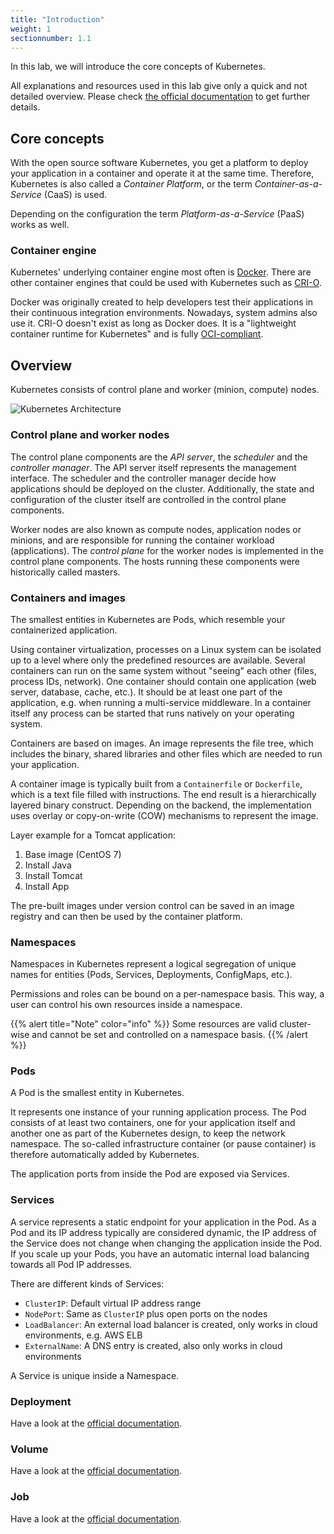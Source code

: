 ```yaml
---
title: "Introduction"
weight: 1
sectionnumber: 1.1
---
```


In this lab, we will introduce the core concepts of Kubernetes.

All explanations and resources used in this lab give only a quick and not detailed overview. Please check [the official documentation](https://kubernetes.io/docs/concepts/) to get further details.

## Core concepts

With the open source software Kubernetes, you get a platform to deploy your application in a container and operate it at the same time.
Therefore, Kubernetes is also called a _Container Platform_, or the term _Container-as-a-Service_ (CaaS) is used.

Depending on the configuration the term _Platform-as-a-Service_ (PaaS) works as well.

### Container engine

Kubernetes' underlying container engine most often is [Docker](https://www.docker.com/). There are other container engines that could be used with Kubernetes such as [CRI-O](https://cri-o.io/).

Docker was originally created to help developers test their applications in their continuous integration environments. Nowadays, system admins also use it.
CRI-O doesn't exist as long as Docker does. It is a "lightweight container runtime for Kubernetes" and is fully [OCI-compliant](https://github.com/opencontainers/runtime-spec).

## Overview

Kubernetes consists of control plane and worker (minion, compute) nodes.

![Kubernetes Architecture](../architecture.png)

### Control plane and worker nodes

The control plane components are the _API server_, the _scheduler_ and the _controller manager_.
The API server itself represents the management interface.
The scheduler and the controller manager decide how applications should be deployed on the cluster. Additionally, the state and configuration of the cluster itself are controlled in the control plane components.

Worker nodes are also known as compute nodes, application nodes or minions, and are responsible for running the container workload (applications).
The _control plane_ for the worker nodes is implemented in the control plane components. The hosts running these components were historically called masters.

### Containers and images

The smallest entities in Kubernetes are Pods, which resemble your containerized application.

Using container virtualization, processes on a Linux system can be isolated up to a level where only the predefined resources are available.
Several containers can run on the same system without "seeing" each other (files, process IDs, network).
One container should contain one application (web server, database, cache, etc.).
It should be at least one part of the application, e.g. when running a multi-service middleware.
In a container itself any process can be started that runs natively on your operating system.

Containers are based on images.
An image represents the file tree, which includes the binary, shared libraries and other files which are needed to run your application.

A container image is typically built from a `Containerfile` or `Dockerfile`, which is a text file filled with instructions.
The end result is a hierarchically layered binary construct.
Depending on the backend, the implementation uses overlay or copy-on-write (COW) mechanisms to represent the image.

Layer example for a Tomcat application:

1. Base image (CentOS 7)
1. Install Java
1. Install Tomcat
1. Install App

The pre-built images under version control can be saved in an image registry and can then be used by the container platform.

### Namespaces

Namespaces in Kubernetes represent a logical segregation of unique names for entities (Pods, Services, Deployments, ConfigMaps, etc.).

Permissions and roles can be bound on a per-namespace basis. This way, a user can control his own resources inside a namespace.

{{% alert title="Note" color="info" %}}
Some resources are valid cluster-wise and cannot be set and controlled on a namespace basis.
{{% /alert %}}

### Pods

A Pod is the smallest entity in Kubernetes.

It represents one instance of your running application process.
The Pod consists of at least two containers, one for your application itself and another one as part of the Kubernetes design, to keep the network namespace.
The so-called infrastructure container (or pause container) is therefore automatically added by Kubernetes.

The application ports from inside the Pod are exposed via Services.

### Services

A service represents a static endpoint for your application in the Pod. As a Pod and its IP address typically are considered dynamic, the IP address of the Service does not change when changing the application inside the Pod. If you scale up your Pods, you have an automatic internal load balancing towards all Pod IP addresses.

There are different kinds of Services:

* `ClusterIP`: Default virtual IP address range
* `NodePort`: Same as `ClusterIP` plus open ports on the nodes
* `LoadBalancer`: An external load balancer is created, only works in cloud environments, e.g. AWS ELB
* `ExternalName`: A DNS entry is created, also only works in cloud environments

A Service is unique inside a Namespace.

### Deployment

Have a look at the [official documentation](https://kubernetes.io/docs/concepts/workloads/controllers/deployment/).

### Volume

Have a look at the [official documentation](https://kubernetes.io/docs/concepts/storage/volumes/).

### Job

Have a look at the [official documentation](https://kubernetes.io/docs/concepts/workloads/controllers/jobs-run-to-completion/).
